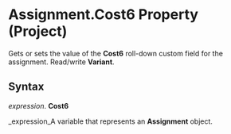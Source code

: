 
# Assignment.Cost6 Property (Project)

Gets or sets the value of the  **Cost6** roll-down custom field for the assignment. Read/write **Variant**.


## Syntax

 _expression_. **Cost6**

 _expression_A variable that represents an  **Assignment** object.

